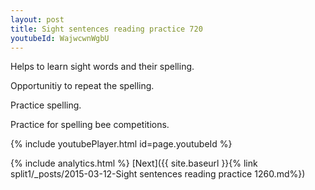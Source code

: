 ```yaml
---
layout: post
title: Sight sentences reading practice 720
youtubeId: WajwcwnWgbU
---
```

 
 
Helps to learn sight words and their spelling.

Opportunitiy to repeat the spelling. 

Practice spelling. 
 
Practice for spelling bee competitions. 
 
{% include youtubePlayer.html id=page.youtubeId %}
 
 
{% include analytics.html %} 
[Next]({{ site.baseurl }}{% link  split1/_posts/2015-03-12-Sight sentences reading practice 1260.md%})
 
